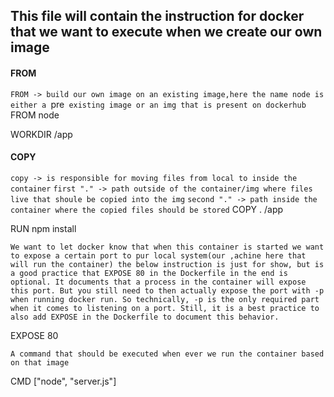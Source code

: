  ## This file will contain the instruction for docker that we want to execute when we create our own image

#### FROM
`FROM -> build our own image on an existing image,here the name node is either a `pre` existing image or an img that is present on dockerhub`
FROM node

WORKDIR /app

#### COPY
`copy -> is responsible for moving files from local to inside the container`
`first "." -> path outside of the container/img where files live that shoule be copied into the img`
`second "." -> path inside the container where the copied files should be stored`
COPY . /app

RUN npm install

`We want to let docker know that when this container is started we want to expose a certain port to pur local system(our ,achine here that will run the container) the below instruction is just for show, but is a good practice that EXPOSE 80 in the Dockerfile in the end is optional. It documents that a process in the container will expose this port. But you still need to then actually expose the port with -p when running docker run. So technically, -p is the only required part when it comes to listening on a port. Still, it is a best practice to also add EXPOSE in the Dockerfile to document this behavior.`

EXPOSE 80

`A command that should be executed when ever we run the container based on that image`

CMD ["node", "server.js"]
